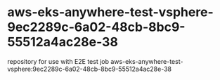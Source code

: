 # aws-eks-anywhere-test-vsphere-9ec2289c-6a02-48cb-8bc9-55512a4ac28e-38
repository for use with E2E test job aws-eks-anywhere-test-vsphere:9ec2289c-6a02-48cb-8bc9-55512a4ac28e-38
